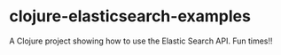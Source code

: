 # clojure-elasticsearch-examples

A Clojure project showing how to use the Elastic Search API. 
Fun times!!
